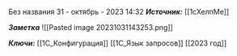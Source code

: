 
Без названия
 31 - октябрь - 2023  14:32 
***Источник:*** [[1сХелпМе]]

***Заметка*** 
![[Pasted image 20231031143253.png]]

***Ключи:*** [[1С_Конфигурация]] [[1C_Язык запросов]] [[2023 год]]